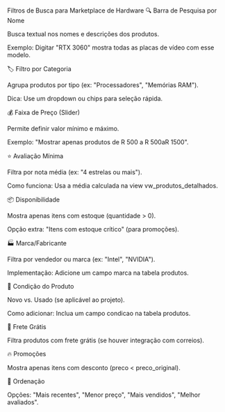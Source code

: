 Filtros de Busca para Marketplace de Hardware
🔍 Barra de Pesquisa por Nome

Busca textual nos nomes e descrições dos produtos.

Exemplo: Digitar "RTX 3060" mostra todas as placas de vídeo com esse modelo.

🏷️ Filtro por Categoria

Agrupa produtos por tipo (ex: "Processadores", "Memórias RAM").

Dica: Use um dropdown ou chips para seleção rápida.

💰 Faixa de Preço (Slider)

Permite definir valor mínimo e máximo.

Exemplo: "Mostrar apenas produtos de R
500
a
R
500aR 1500".

⭐ Avaliação Mínima

Filtra por nota média (ex: "4 estrelas ou mais").

Como funciona: Usa a média calculada na view vw_produtos_detalhados.

📦 Disponibilidade

Mostra apenas itens com estoque (quantidade > 0).

Opção extra: "Itens com estoque crítico" (para promoções).

🏭 Marca/Fabricante

Filtra por vendedor ou marca (ex: "Intel", "NVIDIA").

Implementação: Adicione um campo marca na tabela produtos.

🔄 Condição do Produto

Novo vs. Usado (se aplicável ao projeto).

Como adicionar: Inclua um campo condicao na tabela produtos.

🚚 Frete Grátis

Filtra produtos com frete grátis (se houver integração com correios).

🔥 Promoções

Mostra apenas itens com desconto (preco < preco_original).

🔄 Ordenação

Opções: "Mais recentes", "Menor preço", "Mais vendidos", "Melhor avaliados".
